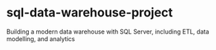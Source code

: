 # sql-data-warehouse-project
Building a modern data warehouse with SQL Server, including ETL, data modelling, and analytics
